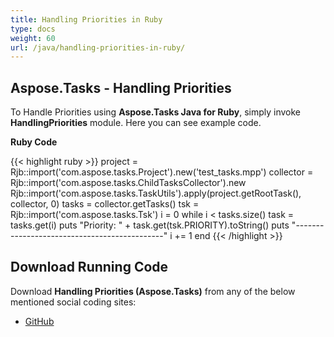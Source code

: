 ```yaml
---
title: Handling Priorities in Ruby
type: docs
weight: 60
url: /java/handling-priorities-in-ruby/
---
```


## **Aspose.Tasks - Handling Priorities**
To Handle Priorities using **Aspose.Tasks Java for Ruby**, simply invoke **HandlingPriorities** module. Here you can see example code.

**Ruby Code**

{{< highlight ruby >}}
project = Rjb::import('com.aspose.tasks.Project').new('test_tasks.mpp')
collector = Rjb::import('com.aspose.tasks.ChildTasksCollector').new
Rjb::import('com.aspose.tasks.TaskUtils').apply(project.getRootTask(), collector, 0)
tasks = collector.getTasks()
tsk = Rjb::import('com.aspose.tasks.Tsk')
i = 0
while i < tasks.size()
    task = tasks.get(i)
    puts "Priority: " + task.get(tsk.PRIORITY).toString()
    puts "---------------------------------------------"
    i += 1
end
{{< /highlight >}}

## **Download Running Code**
Download **Handling Priorities (Aspose.Tasks)** from any of the below mentioned social coding sites:

- [GitHub](https://github.com/aspose-tasks/Aspose.Tasks-for-Java/blob/master/Plugins/Aspose_Tasks_Java_for_Ruby/lib/asposetasksjava/Tasks/handlingpriorities.rb)

